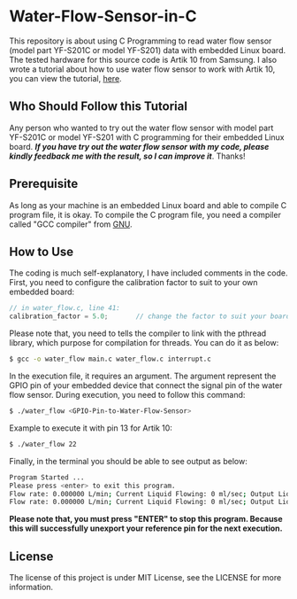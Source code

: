 # Water-Flow-Sensor-in-C
This repository is about using C Programming to read water flow sensor (model part YF-S201C or model YF-S201) data with embedded Linux board. The tested hardware for this source code is Artik 10 from Samsung. I also wrote a tutorial about how to use water flow sensor to work with Artik 10, you can view the tutorial, [here](https://www.hackster.io/aaronkow/read-water-flow-sensor-using-artik-10-with-c-programming-578436).

## Who Should Follow this Tutorial
Any person who wanted to try out the water flow sensor with model part YF-S201C or model YF-S201 with C programming for their embedded Linux board. ***If you have try out the water flow sensor with my code, please kindly feedback me with the result, so I can improve it***. Thanks!

## Prerequisite
As long as your machine is an embedded Linux board and able to compile C program file, it is okay. To compile the C program file, you need a compiler called "GCC compiler" from [GNU](https://gcc.gnu.org).

## How to Use
The coding is much self-explanatory, I have included comments in the code. First, you need to configure the calibration factor to suit to your own embedded board:

```c
// in water_flow.c, line 41:
calibration_factor = 5.0;		// change the factor to suit your board
```

Please note that, you need to tells the compiler to link with the pthread library, which purpose for compilation for threads. You can do it as below:

```sh
$ gcc -o water_flow main.c water_flow.c interrupt.c
```

In the execution file, it requires an argument. The argument represent the GPIO pin of your embedded device that connect the signal pin of the water flow sensor. During execution, you need to follow this command:

```sh
$ ./water_flow <GPIO-Pin-to-Water-Flow-Sensor>
```

Example to execute it with pin 13 for Artik 10:
```sh
$ ./water_flow 22
```

Finally, in the terminal you should be able to see output as below:
```sh
Program Started ...
Please press <enter> to exit this program.
Flow rate: 0.000000 L/min; Current Liquid Flowing: 0 ml/sec; Output Liquid Quantity: 0 ml
Flow rate: 0.000000 L/min; Current Liquid Flowing: 0 ml/sec; Output Liquid Quantity: 0 ml
```

**Please note that, you must press "ENTER" to stop this program. Because this will successfully unexport your reference pin for the next execution.**

## License
The license of this project is under MIT License, see the LICENSE for more information.
